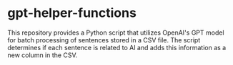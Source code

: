 # gpt-helper-functions
This repository provides a Python script that utilizes OpenAI's GPT model for batch processing of sentences stored in a CSV file. The script determines if each sentence is related to AI and adds this information as a new column in the CSV.
